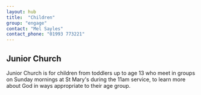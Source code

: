 ```yaml
---
layout: hub
title:  "Children"
group: "engage"
contact: "Mel Sayles"
contact_phone: "01993 773221"
---
```


## Junior Church

Junior Church is for children from toddlers up to age 13 who meet in groups on Sunday mornings at St Mary's during the 11am service, to learn more about God in ways appropriate to their age group.

